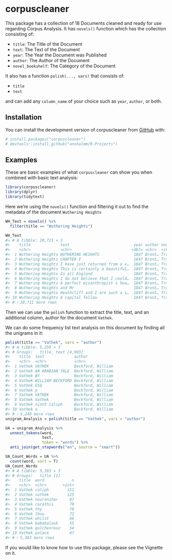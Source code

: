 
<!-- README.md is generated from README.Rmd. Please edit that file -->

# corpuscleaner

<!-- badges: start -->
<!-- badges: end -->

This package has a collection of 18 Documents cleaned and ready for use
regarding Corpus Analysis. It has `novels()` function which has the
collection consisting of:

- `title`: The Title of the Document
- `text`: The Text of the Document
- `year`: The Year the Document was Published
- `author`: The Author of the Document
- `novel_bookshelf`: The Category of the Document

It also has a function `polish(..., vars)` that consists of:

- `title`
- `text`

and can add any `column_name` of your choice such as `year`, `author`,
or both.

## Installation

You can install the development version of corpuscleaner from
[GitHub](https://github.com/) with:

``` r
# install.packages("corpuscleaner")
# devtools::install_github("anshalmm/R-Projects")
```

## Examples

These are basic examples of what `corpuscleaner` can show you when
combined with basic text analysis:

``` r
library(corpuscleaner)
library(dplyr)
library(tidytext)
```

Here we’re using the `novels()` function and filtering it out to find
the metadata of the document `Wuthering Heights`

``` r
WH_Text = novels() %>%
  filter(title == "Wuthering Heights")

WH_Text
#> # A tibble: 20,721 × 5
#>    title             text                            year author novel_bookshelf
#>    <chr>             <chr>                          <dbl> <chr>  <chr>          
#>  1 Wuthering Heights WUTHERING HEIGHTS               1847 Bront… Tragedy        
#>  2 Wuthering Heights CHAPTER I                       1847 Bront… Tragedy        
#>  3 Wuthering Heights I have just returned from a v…  1847 Bront… Tragedy        
#>  4 Wuthering Heights This is certainly a beautiful…  1847 Bront… Tragedy        
#>  5 Wuthering Heights In all England                  1847 Bront… Tragedy        
#>  6 Wuthering Heights I do not believe that I could…  1847 Bront… Tragedy        
#>  7 Wuthering Heights A perfect misanthropist s hea…  1847 Bront… Tragedy        
#>  8 Wuthering Heights and Mr                          1847 Bront… Tragedy        
#>  9 Wuthering Heights Heathcliff and I are such a s…  1847 Bront… Tragedy        
#> 10 Wuthering Heights A capital fellow                1847 Bront… Tragedy        
#> # ℹ 20,711 more rows
```

Then we can use the `polish` function to extract the title, text, and an
additional column, author for the document `Vathek`.

We can do some frequency list text analysis on this document by finding
all the unigrams in it:

``` r
polish(title == "Vathek", vars = "author")
#> # A tibble: 5,259 × 3
#> # Groups:   title, text [4,903]
#>    title  text             author           
#>    <chr>  <chr>            <chr>            
#>  1 Vathek VATHEK           Beckford, William
#>  2 Vathek AN ARABIAN TALE  Beckford, William
#>  3 Vathek BY               Beckford, William
#>  4 Vathek WILLIAM BECKFORD Beckford, William
#>  5 Vathek ESQ              Beckford, William
#>  6 Vathek p                Beckford, William
#>  7 Vathek VATHEK           Beckford, William
#>  8 Vathek Vathek           Beckford, William
#>  9 Vathek ninth Caliph     Beckford, William
#> 10 Vathek a                Beckford, William
#> # ℹ 5,249 more rows
unigram_Analysis = polish(title == "Vathek", vars = "author")

UA = unigram_Analysis %>%
  unnest_tokens(word, 
                text, 
                token = "words") %>%
  anti_join(get_stopwords("en", source = "smart")) 

UA_Count_Words = UA %>%
  count(word, sort = T)
UA_Count_Words
#> # A tibble: 5,393 × 3
#> # Groups:   title [1]
#>    title  word            n
#>    <chr>  <chr>       <int>
#>  1 Vathek caliph        151
#>  2 Vathek vathek        125
#>  3 Vathek nouronihar     87
#>  4 Vathek carathis       79
#>  5 Vathek thy            78
#>  6 Vathek thou           72
#>  7 Vathek whilst         66
#>  8 Vathek bababalouk     55
#>  9 Vathek gulchenrouz    54
#> 10 Vathek palace         47
#> # ℹ 5,383 more rows
```

If you would like to know how to use this package, please see the
Vignette on it.
